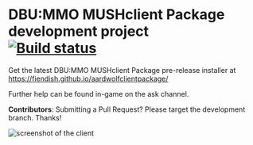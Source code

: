 # DBU:MMO MUSHclient Package development project<br>[![Build status](https://ci.appveyor.com/api/projects/status/wlob2haa2991a8sc?svg=true)](https://ci.appveyor.com/project/fiendish/aardwolfclientpackage)
Get the latest DBU:MMO MUSHclient Package pre-release installer at https://fiendish.github.io/aardwolfclientpackage/

Further help can be found in-game on the ask channel.

**Contributors**: Submitting a Pull Request? Please target the development branch. Thanks!

![screenshot of the client](https://github.com/fiendish/aardwolfclientpackage/wiki/images/screenshot1.png) 
